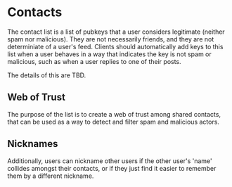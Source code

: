 # Contacts

The contact list is a list of pubkeys that a user considers legitimate
(neither spam nor malicious). They are not necessarily friends, and they
are not determiniate of a user's feed. Clients should automatically add
keys to this list when a user behaves in a way that indicates the key is
not spam or malicious, such as when a user replies to one of their posts.

The details of this are TBD.

## Web of Trust

The purpose of the list is to create a web of trust among shared contacts,
that can be used as a way to detect and filter spam and malicious actors.

## Nicknames

Additionally, users can nickname other users if the other user's 'name'
collides amongst their contacts, or if they just find it easier to remember
them by a different nickname.
